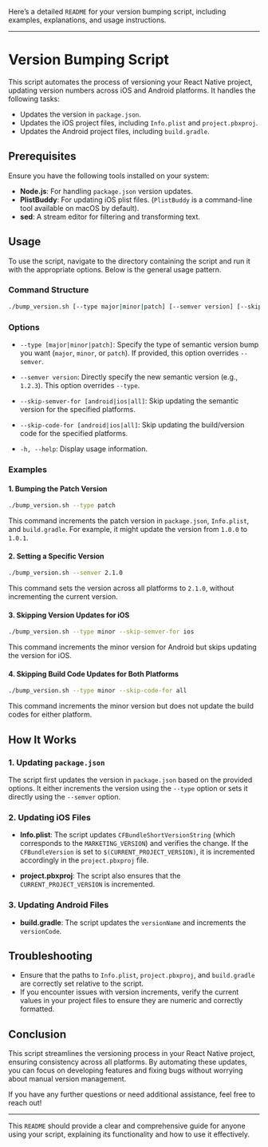 Here’s a detailed `README` for your version bumping script, including examples, explanations, and usage instructions.

---

# Version Bumping Script

This script automates the process of versioning your React Native project, updating version numbers across iOS and Android platforms. It handles the following tasks:

- Updates the version in `package.json`.
- Updates the iOS project files, including `Info.plist` and `project.pbxproj`.
- Updates the Android project files, including `build.gradle`.

## Prerequisites

Ensure you have the following tools installed on your system:

- **Node.js**: For handling `package.json` version updates.
- **PlistBuddy**: For updating iOS plist files. (`PlistBuddy` is a command-line tool available on macOS by default).
- **sed**: A stream editor for filtering and transforming text.

## Usage

To use the script, navigate to the directory containing the script and run it with the appropriate options. Below is the general usage pattern.

### Command Structure

```sh
./bump_version.sh [--type major|minor|patch] [--semver version] [--skip-semver-for platform1,platform2] [--skip-code-for platform1,platform2]
```

### Options

- `--type [major|minor|patch]`: Specify the type of semantic version bump you want (`major`, `minor`, or `patch`). If provided, this option overrides `--semver`.

- `--semver version`: Directly specify the new semantic version (e.g., `1.2.3`). This option overrides `--type`.

- `--skip-semver-for [android|ios|all]`: Skip updating the semantic version for the specified platforms.

- `--skip-code-for [android|ios|all]`: Skip updating the build/version code for the specified platforms.

- `-h, --help`: Display usage information.

### Examples

#### 1. Bumping the Patch Version

```sh
./bump_version.sh --type patch
```

This command increments the patch version in `package.json`, `Info.plist`, and `build.gradle`. For example, it might update the version from `1.0.0` to `1.0.1`.

#### 2. Setting a Specific Version

```sh
./bump_version.sh --semver 2.1.0
```

This command sets the version across all platforms to `2.1.0`, without incrementing the current version.

#### 3. Skipping Version Updates for iOS

```sh
./bump_version.sh --type minor --skip-semver-for ios
```

This command increments the minor version for Android but skips updating the version for iOS.

#### 4. Skipping Build Code Updates for Both Platforms

```sh
./bump_version.sh --type minor --skip-code-for all
```

This command increments the minor version but does not update the build codes for either platform.

## How It Works

### 1. Updating `package.json`

The script first updates the version in `package.json` based on the provided options. It either increments the version using the `--type` option or sets it directly using the `--semver` option.

### 2. Updating iOS Files

- **Info.plist**: The script updates `CFBundleShortVersionString` (which corresponds to the `MARKETING_VERSION`) and verifies the change. If the `CFBundleVersion` is set to `$(CURRENT_PROJECT_VERSION)`, it is incremented accordingly in the `project.pbxproj` file.

- **project.pbxproj**: The script also ensures that the `CURRENT_PROJECT_VERSION` is incremented.

### 3. Updating Android Files

- **build.gradle**: The script updates the `versionName` and increments the `versionCode`.

## Troubleshooting

- Ensure that the paths to `Info.plist`, `project.pbxproj`, and `build.gradle` are correctly set relative to the script.
- If you encounter issues with version increments, verify the current values in your project files to ensure they are numeric and correctly formatted.

## Conclusion

This script streamlines the versioning process in your React Native project, ensuring consistency across all platforms. By automating these updates, you can focus on developing features and fixing bugs without worrying about manual version management.

If you have any further questions or need additional assistance, feel free to reach out!

---

This `README` should provide a clear and comprehensive guide for anyone using your script, explaining its functionality and how to use it effectively.
